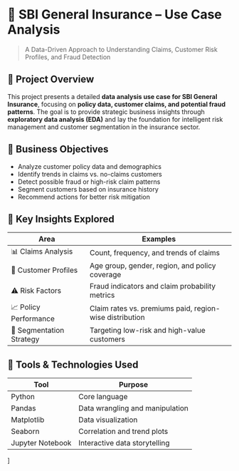 
# 🏢 SBI General Insurance – Use Case Analysis

> A Data-Driven Approach to Understanding Claims, Customer Risk Profiles, and Fraud Detection

## 📌 Project Overview

This project presents a detailed **data analysis use case for SBI General Insurance**, focusing on **policy data, customer claims, and potential fraud patterns**. The goal is to provide strategic business insights through **exploratory data analysis (EDA)** and lay the foundation for intelligent risk management and customer segmentation in the insurance sector.



## 🎯 Business Objectives

- Analyze customer policy data and demographics
- Identify trends in claims vs. no-claims customers
- Detect possible fraud or high-risk claim patterns
- Segment customers based on insurance history
- Recommend actions for better risk mitigation



## 🧠 Key Insights Explored

| Area                     | Examples                                                  |
|--------------------------|-----------------------------------------------------------|
| 📊 Claims Analysis        | Count, frequency, and trends of claims                    |
| 👤 Customer Profiles      | Age group, gender, region, and policy coverage            |
| ⚠️ Risk Factors            | Fraud indicators and claim probability metrics            |
| 📈 Policy Performance     | Claim rates vs. premiums paid, region-wise distribution   |
| 🧩 Segmentation Strategy | Targeting low-risk and high-value customers               |



## 🧰 Tools & Technologies Used

| Tool            | Purpose                                |
|------------------|----------------------------------------|
| Python           | Core language                          |
| Pandas           | Data wrangling and manipulation        |
| Matplotlib       | Data visualization                     |
| Seaborn          | Correlation and trend plots            |
| Jupyter Notebook | Interactive data storytelling          |

]

